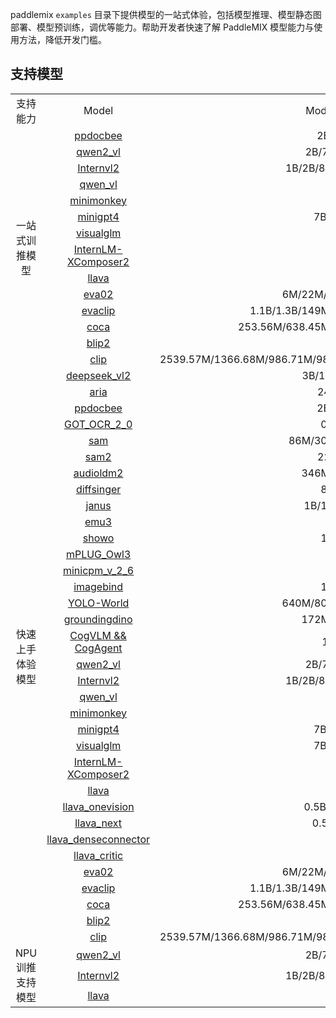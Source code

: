 
paddlemix `examples` 目录下提供模型的一站式体验，包括模型推理、模型静态图部署、模型预训练，调优等能力。帮助开发者快速了解 PaddleMIX 模型能力与使用方法，降低开发门槛。

## 支持模型
<table align="center">
  <tbody>
    <tr align="center" valign="center">
        <td>支持能力 </td>
        <td>Model</td>
        <td>Model Size</td>
        <td>Template</td>
    </tr>
    <tr align="center" valign="center">
        <td rowspan="14"> 一站式训推模型 </td>
        <td> <a href="./ppdocbee"> ppdocbee </a></td>
        <td> 2B/7B</td>
        <td> ppdocbee </td>
    </tr>
    <tr align="center" valign="center">
        <td> <a href="./qwen2_vl/"> qwen2_vl </a></td>
        <td> 2B/7B/72B </td>
        <td> qwen2_vl </td>
    </tr>
    <tr align="center" valign="center">
        <td> <a href="./internvl2/"> Internvl2 </a></td>
        <td> 1B/2B/8B/26B/40B </td>
        <td> internvl2 </td>
    </tr>
    <tr align="center" valign="center">
        <td> <a href="./qwen_vl/"> qwen_vl </a></td>
        <td> 7B </td>
        <td> qwen_vl </td>
    </tr>    
    <tr align="center" valign="center">
        <td> <a href="./minimonkey/">minimonkey </a></td>
        <td> 2B </td>
        <td>minimonkey</td>
    </tr>
    <tr align="center" valign="center">
        <td> <a href="./minigpt4/">minigpt4 </a></td>
        <td> 7B/13B </td>
        <td>minigpt4</td>
    </tr>
    <tr align="center" valign="center">
        <td> <a href="./visualglm/">visualglm </a></td>
        <td> 6B </td>
        <td>visualglm</td>
    </tr>
    <tr align="center" valign="center">
        <td> <a href="./internlm_xcomposer2/">InternLM-XComposer2 </a></td>
        <td> 7B </td>
        <td>internlm_xcomposer2</td>
    </tr>
    <tr align="center" valign="center">
        <td> <a href="./llava/">llava </a></td>
        <td> 7B </td>
        <td>llava</td>
    </tr>
    <tr align="center" valign="center">
        <td> <a href="./eva02/">eva02 </a></td>
        <td> 6M/22M/86M/304M </td>
        <td>eva02</td>
    </tr>
    <tr align="center" valign="center">
        <td> <a href="./evaclip/">evaclip </a></td>
        <td> 1.1B/1.3B/149M/428M/4.7B/5.0B </td>
        <td>evaclip</td>
    </tr>
    <tr align="center" valign="center">
        <td> <a href="./coca/">coca </a></td>
        <td> 253.56M/638.45M/253.56M/638.45M </td>
        <td>coca</td>
    </tr>
    <tr align="center" valign="center">
        <td> <a href="./blip2/">blip2 </a></td>
        <td> 7B </td>
        <td>blip2</td>
    </tr>
    <tr align="center" valign="center">
        <td> <a href="./clip/">clip </a></td>
        <td> 2539.57M/1366.68M/986.71M/986.11M/427.62M/149.62M/151.28M </td>
        <td>clip</td>
    </tr>
    <tr align="center" valign="center">
        <td rowspan="34"> 快速上手体验模型 </td>
        <td> <a href="./deepseek_vl2/"> deepseek_vl2 </a></td>
        <td> 3B/16B/27B	</td>
        <td> deepseek_vl2 </td>
    </tr>
    <tr align="center" valign="center">
        <td> <a href="./aria/">aria </a></td>
        <td>24.9B</td>
        <td>aira</td>
    </tr>
    <tr align="center" valign="center">
        <td> <a href="./ppdocbee"> ppdocbee </a></td>
        <td> 2B/7B</td>
        <td> ppdocbee </td>
    </tr>
    <tr align="center" valign="center">
        <td> <a href="./GOT_OCR_2_0/">GOT_OCR_2_0 </a></td>
        <td> 0.6B </td>
        <td> GOT_OCR_2_0 </td>
    </tr>
    <tr align="center" valign="center">
        <td> <a href="./sam/">sam </a></td>
        <td> 86M/307M/632M </td>
        <td> sam </td>
    </tr>
    <tr align="center" valign="center">
        <td> <a href="./sam2/">sam2 </a></td>
        <td> 224M </td>
        <td> sam2 </td>
    </tr>
    <tr align="center" valign="center">
        <td> <a href="./audioldm2/">audioldm2 </a></td>
        <td> 346M/712M </td>
        <td> audioldm2 </td>
    </tr>
    <tr align="center" valign="center">
        <td> <a href="./diffsinger/">diffsinger </a></td>
        <td> 80M </td>
        <td> diffsinger </td>
    </tr>
    <tr align="center" valign="center">
        <td> <a href="./janus/">janus </a></td>
        <td> 1B/1.3B/7B </td>
        <td> janus </td>
    </tr>
    <tr align="center" valign="center">
        <td> <a href="./emu3/">emu3 </a></td>
        <td> 8B </td>
        <td> emu3 </td>
    </tr>
    <tr align="center" valign="center">
        <td> <a href="./showo/">showo </a></td>
        <td> 1.3B </td>
        <td> showo </td>
    </tr>
    <tr align="center" valign="center">
        <td> <a href="./mPLUG_Owl3/">mPLUG_Owl3 </a></td>
        <td>7B </td>
        <td>mPLUG_Owl3</td>
    </tr>
    <tr align="center" valign="center">
        <td> <a href="./minicpm-v-2_6">minicpm_v_2_6 </a></td>
        <td>8B </td>
        <td>minicpm_v_2_6</td>
    </tr>
    <tr align="center" valign="center">
        <td> <a href="./imagebind/">imagebind </a></td>
        <td>1.2B </td>
        <td>imagebind</td>
    </tr>
    <tr align="center" valign="center">
        <td> <a href="./YOLO-World/">YOLO-World </a></td>
        <td> 640M/800M/1280M</td>
        <td> yolo_world </td>
    </tr>  
    <tr align="center" valign="center">
        <td> <a href="./groundingdino/">groundingdino </a></td>
        <td>172M/341M	</td>
        <td>groundingdino</td>
    </tr>
    <tr align="center" valign="center">
        <td> <a href="./cogvlm/">CogVLM && CogAgent </a></td>
        <td>17B</td>
        <td>cogvlm_cogagent</td>
    </tr>
    <tr align="center" valign="center">
        <td> <a href="./qwen2_vl/"> qwen2_vl </a></td>
        <td> 2B/7B/72B </td>
        <td> qwen2_vl </td>
    </tr>
    <tr align="center" valign="center">
        <td> <a href="./internvl2/"> Internvl2 </a></td>
        <td> 1B/2B/8B/26B/40B </td>
        <td> internvl2 </td>
    </tr>
    <tr align="center" valign="center">
        <td> <a href="./qwen_vl/"> qwen_vl </a></td>
        <td> 7B </td>
        <td> qwen_vl </td>
    </tr>    
    <tr align="center" valign="center">
        <td> <a href="./minimonkey/">minimonkey </a></td>
        <td> 2B </td>
        <td>minimonkey</td>
    </tr>
    <tr align="center" valign="center">
        <td> <a href="./minigpt4/">minigpt4 </a></td>
        <td> 7B/13B </td>
        <td>minigpt4</td>
    </tr>
    <tr align="center" valign="center">
        <td> <a href="./visualglm/">visualglm </a></td>
        <td> 7B/13B </td>
        <td>visualglm</td>
    </tr>
    <tr align="center" valign="center">
        <td> <a href="./internlm_xcomposer2/">InternLM-XComposer2 </a></td>
        <td> 7B </td>
        <td>internlm_xcomposer2</td>
    </tr>
    <tr align="center" valign="center">
        <td> <a href="./llava/">llava </a></td>
        <td> 7B </td>
        <td>llava</td>
    </tr>
    <tr align="center" valign="center">
        <td> <a href="./llava_onevision/">llava_onevision </a></td>
        <td> 0.5B/2B/7B </td>
        <td>llava_onevision</td>
    </tr>
    <tr align="center" valign="center">
        <td> <a href="./llava_next_interleave/">llava_next </a></td>
        <td> 0.5B/7B </td>
        <td>llava_next_interleave</td>
    </tr>
    <tr align="center" valign="center">
        <td> <a href="./llava_denseconnector/">llava_denseconnector </a></td>
        <td> 7B </td>
        <td>llava_denseconnector </td>
    </tr>
    <tr align="center" valign="center">
        <td> <a href="./llava_critic/">llava_critic </a></td>
        <td> 7B </td>
        <td>llava_critic </td>
    </tr>
    <tr align="center" valign="center">
        <td> <a href="./eva02/">eva02 </a></td>
        <td> 6M/22M/86M/304M </td>
        <td>eva02</td>
    </tr>
    <tr align="center" valign="center">
        <td> <a href="./evaclip/">evaclip </a></td>
        <td> 1.1B/1.3B/149M/428M/4.7B/5.0B </td>
        <td>evaclip</td>
    </tr>
    <tr align="center" valign="center">
        <td> <a href="./coca/">coca </a></td>
        <td> 253.56M/638.45M/253.56M/638.45M </td>
        <td>coca</td>
    </tr>
    <tr align="center" valign="center">
        <td> <a href="./blip2/">blip2 </a></td>
        <td> 7B </td>
        <td>blip2</td>
    </tr>
    <tr align="center" valign="center">
        <td> <a href="./clip/">clip </a></td>
        <td> 2539.57M/1366.68M/986.71M/986.11M/427.62M/149.62M/151.28M </td>
        <td>clip</td>
    </tr>
    <tr align="center" valign="center">
        <td rowspan="3"> NPU训推支持模型 </td>
        <td> <a href="./qwen2_vl/"> qwen2_vl </a></td>
        <td> 2B/7B/72B </td>
        <td> qwen2_vl </td>
    </tr>
    <tr align="center" valign="center">
        <td> <a href="./internvl2/"> Internvl2 </a></td>
        <td> 1B/2B/8B/26B/40B </td>
        <td> internvl2 </td>
    </tr>
    <tr align="center" valign="center">
        <td> <a href="./llava/">llava </a></td>
        <td> 7B </td>
        <td>llava</td>
    </tr>
</tbody>
</table>